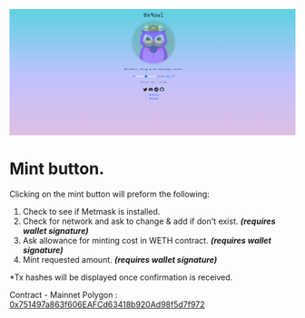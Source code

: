 ![DApp front page preview](./dapp/dappreview.png "DApp front page preview")

# Mint button.
Clicking on the mint button will preform the following: 
1. Check to see if Metmask is installed.
2. Check for network and ask to change & add if don't exist. **_(requires wallet signature)_**
3. Ask allowance for minting cost in WETH contract. **_(requires wallet signature)_**
4. Mint requested amount. **_(requires wallet signature)_**

*Tx hashes will be displayed once confirmation is received.

Contract - Mainnet Polygon : [0x751497a863f606EAFCd63418b920Ad98f5d7f972](https://polygonscan.com/address/0x751497a863f606eafcd63418b920ad98f5d7f972)